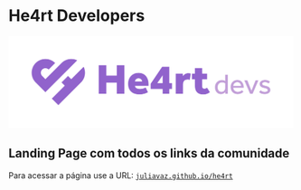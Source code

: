# He4rt Developers 

<img src="./img/logo-completa.png" style="max-width:100%; align='center'">

## Landing Page com todos os links da comunidade

Para acessar a página use a URL: [```juliavaz.github.io/he4rt```](juliavaz.github.io/he4rt)
